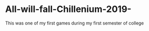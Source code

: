 # All-will-fall-Chillenium-2019-
This was one of my first games during my first semester of college
